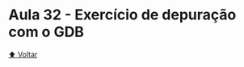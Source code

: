 # Aula 32 - Exercício de depuração com o GDB

[:arrow_up: Voltar](https://github.com/Geofisicando/C-orientado-a-testes#%C3%ADndice)
